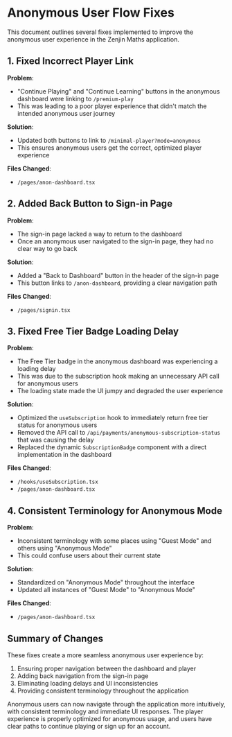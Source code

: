 # Anonymous User Flow Fixes

This document outlines several fixes implemented to improve the anonymous user experience in the Zenjin Maths application.

## 1. Fixed Incorrect Player Link

**Problem**: 
- "Continue Playing" and "Continue Learning" buttons in the anonymous dashboard were linking to `/premium-play`
- This was leading to a poor player experience that didn't match the intended anonymous user journey

**Solution**:
- Updated both buttons to link to `/minimal-player?mode=anonymous`
- This ensures anonymous users get the correct, optimized player experience

**Files Changed**:
- `/pages/anon-dashboard.tsx`

## 2. Added Back Button to Sign-in Page

**Problem**:
- The sign-in page lacked a way to return to the dashboard
- Once an anonymous user navigated to the sign-in page, they had no clear way to go back

**Solution**:
- Added a "Back to Dashboard" button in the header of the sign-in page
- This button links to `/anon-dashboard`, providing a clear navigation path

**Files Changed**:
- `/pages/signin.tsx`

## 3. Fixed Free Tier Badge Loading Delay

**Problem**:
- The Free Tier badge in the anonymous dashboard was experiencing a loading delay
- This was due to the subscription hook making an unnecessary API call for anonymous users
- The loading state made the UI jumpy and degraded the user experience

**Solution**:
- Optimized the `useSubscription` hook to immediately return free tier status for anonymous users
- Removed the API call to `/api/payments/anonymous-subscription-status` that was causing the delay
- Replaced the dynamic `SubscriptionBadge` component with a direct implementation in the dashboard

**Files Changed**:
- `/hooks/useSubscription.tsx`
- `/pages/anon-dashboard.tsx`

## 4. Consistent Terminology for Anonymous Mode

**Problem**:
- Inconsistent terminology with some places using "Guest Mode" and others using "Anonymous Mode"
- This could confuse users about their current state

**Solution**:
- Standardized on "Anonymous Mode" throughout the interface
- Updated all instances of "Guest Mode" to "Anonymous Mode"

**Files Changed**:
- `/pages/anon-dashboard.tsx`

## Summary of Changes

These fixes create a more seamless anonymous user experience by:

1. Ensuring proper navigation between the dashboard and player
2. Adding back navigation from the sign-in page
3. Eliminating loading delays and UI inconsistencies
4. Providing consistent terminology throughout the application

Anonymous users can now navigate through the application more intuitively, with consistent terminology and immediate UI responses. The player experience is properly optimized for anonymous usage, and users have clear paths to continue playing or sign up for an account.